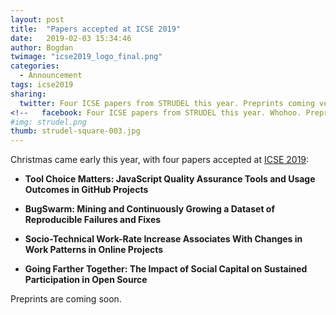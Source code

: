 ```yaml
---
layout: post
title:  "Papers accepted at ICSE 2019"
date:   2019-02-03 15:34:46
author: Bogdan
twimage: "icse2019_logo_final.png"
categories: 
  - Announcement
tags: icse2019
sharing:
  twitter: Four ICSE papers from STRUDEL this year. Preprints coming very soon
<!--   facebook: Four ICSE papers from STRUDEL this year. Whohoo. Preprints very soon -->
#img: strudel.png
thumb: strudel-square-003.jpg
---
```


Christmas came early this year, with four papers accepted at 
[ICSE 2019](https://conf.researchr.org/home/icse-2019):
<!--more-->

- **Tool Choice Matters: JavaScript Quality Assurance Tools and Usage Outcomes in GitHub Projects** 

- **BugSwarm: Mining and Continuously Growing a Dataset of Reproducible Failures and Fixes**

- **Socio-Technical Work-Rate Increase Associates With Changes in Work Patterns in Online Projects** 

- **Going Farther Together: The Impact of Social Capital on Sustained Participation in Open Source** 

Preprints are coming soon.
